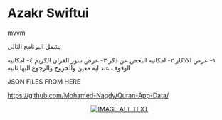# Azakr Swiftui

mvvm

يشمل البرنامج التالي

١- عرض الاذكار 
٢- امكانيه البحص عن ذكر
٣- عرض سور القران الكريم 
٤- امكانيه الوقوف عند ايه معين والخروج والرجوع اليها ثانيه

JSON FILES FROM HERE

https://github.com/Mohamed-Nagdy/Quran-App-Data/

<div align="center">































  <a href="https://youtu.be/FD3vFoFhlys"><img src="https://i3.ytimg.com/vi/FD3vFoFhlys/hqdefault.jpg" alt="IMAGE ALT TEXT"></a>

